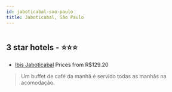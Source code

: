 ```yaml
---
id: jaboticabal-sao-paulo
title: Jaboticabal, São Paulo
---
```


<center><img src="https://novo-hu.s3.amazonaws.com/reservas/ota/prod/hotel/532451/Ibis_jabo4_20200323185330.jpg" alt="" /></center>


##  3 star hotels - ⭐️⭐️⭐️

-    [Ibis Jaboticabal](https://us.hurb.com/hotels/jaboticabal/ibis-jaboticabal-OMN-7282?cmp=18055) Prices from R$129.20
   > Um buffet de café da manhã é servido todas as manhãs na acomodação.
